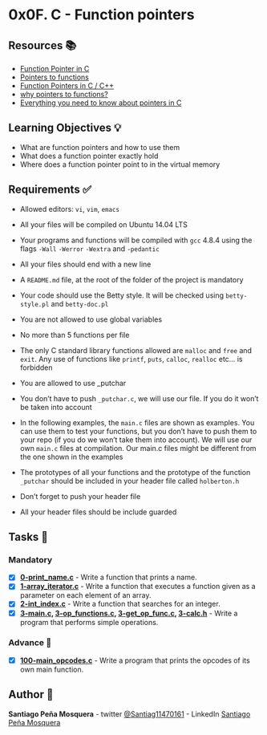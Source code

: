 # 0x0F. C - Function pointers
## Resources :books:

* [Function Pointer in C](https://intranet.hbtn.io/rltoken/LvjzIoEU3gQ_D5QCwoGtxA)
* [Pointers to functions](https://intranet.hbtn.io/rltoken/3y_80bkcxiZ5Pc5Zk6NCvQ)
* [Function Pointers in C / C++](https://intranet.hbtn.io/rltoken/i-zereq8foaoJZfG383Rvg)
* [why pointers to functions?](https://intranet.hbtn.io/rltoken/jbk8p-_m0dJq2KC7tHrJbg)
* [Everything you need to know about pointers in C](https://intranet.hbtn.io/rltoken/HuMpTjvVc_PxonkOuzQEbg)

## Learning Objectives :bulb:
* What are function pointers and how to use them
* What does a function pointer exactly hold
* Where does a function pointer point to in the virtual memory

## Requirements :white_check_mark:
* Allowed editors: `vi`, `vim`, `emacs`
* All your files will be compiled on Ubuntu 14.04 LTS
* Your programs and functions will be compiled with `gcc` 4.8.4 using the flags `-Wall` `-Werror` `-Wextra` and `-pedantic`
* All your files should end with a new line
* A `README.md` file, at the root of the folder of the project is mandatory
* Your code should use the Betty style. It will be checked using `betty-style.pl` and `betty-doc.pl`
* You are not allowed to use global variables
* No more than 5 functions per file

* The only C standard library functions allowed are `malloc` and `free` and `exit`. Any use of functions like `printf`, `puts`, `calloc`, `realloc` etc… is forbidden
* You are allowed to use _putchar
* You don’t have to push `_putchar.c`, we will use our file. If you do it won’t be taken into account
* In the following examples, the `main.c` files are shown as examples. You can use them to test your functions, but you don’t have to push them to your repo (if you do we won’t take them into account). We will use our own `main.c` files at compilation. Our main.c files might be different from the one shown in the examples
* The prototypes of all your functions and the prototype of the function `_putchar` should be included in your header file called `holberton.h`
* Don’t forget to push your header file
* All your header files should be include guarded

## Tasks :page_with_curl:
### Mandatory
- [x] **[0-print_name.c](./0-print_name.c)** - Write a function that prints a name.
- [x] **[1-array_iterator.c](./1-array_iterator.c)** - Write a function that executes a function given as a parameter on each element of an array.
- [x] **[2-int_index.c](./2-int_index.c)** - Write a function that searches for an integer.
- [x] **[3-main.c](./3-main.c), [3-op_functions.c](./3-op_functions.c), [3-get_op_func.c](./3-get_op_func.c), [3-calc.h](./3-calc.h)** - Write a program that performs simple operations.
### Advance :muscle:
- [x] **[100-main_opcodes.c](./100-main_opcodes.c)** - Write a program that prints the opcodes of its own main function.

## Author :pencil:
**Santiago Peña Mosquera** - twitter [@Santiag11470161](https://twitter.com/Santiag11470161) - LinkedIn [Santiago Peña Mosquera](https://www.linkedin.com/in/santiago-pe%C3%B1a-mosquera-abaa20196/)
